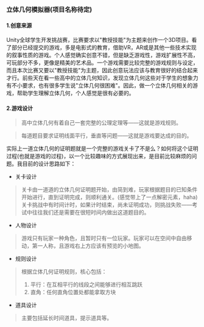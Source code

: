 ### 立体几何模拟器(项目名称待定)
#### 1.创意来源
Unity全球学生开发挑战赛，比赛要求以"教授技能"为主题来创作一个3D项目。看了部分已经提交的游戏，多是电影式的教育，借助VR，AR或是其他一些技术实现的叙事性质的游戏。个人感觉确实创意不错，但是缺乏游戏性，游戏扩展性不高，可玩部分不多，更像是精美的艺术品。一个游戏需要比较完整的游戏规则与设定，而且本次比赛又要以"教授技能"为主题，因此创意玩法应该与教育很好的结合起来才行。前些天在看一些高中的立体几何知识，发现立体几何这些对于学生的想象力有不小要求，也有很多学生说"立体几何很困难"。因此，做一个立体几何相关的游戏，帮助学生理解立体几何，个人感觉是很有必要的。
#### 2.游戏设计

>高中立体几何有着自己一套完整的公理定理等——这就是游戏规则。

>每道题目要求证明线面平行，垂直等问题——这就是游戏要达成的目的。

实际上一道立体几何的证明题就是一个完整的游戏关卡了不是么？如何将这个证明过程(也就是游戏的过程)，以一个比较趣味的方式展现出来，是目前比较麻烦的问题。我目前的设计思路如下：
* 关卡设计

>关卡由一道道的立体几何证明题开始，由简到难，玩家根据题目的已知条件开始进行，直到证明完成，则顺利通关。(感觉带上了一点解密元素，haha)关卡挑战中有时间计时，如果计时结束，尚未证明成功，则挑战失败——考试中往往我们还是需要在很短时间内做出这道题目的。

* 人物设计

>游戏只有玩家一种角色，且暂时只有一位玩家。玩家可以在空间中自由移动，第一人称，且游戏右上方应该有预览的小地图。

* 规则设计

>根据立体几何证明规则，核心包括：
><br/>
>1. 平行：在互相平行的线段之间能够进行相互跳跃
>2. 直角：任何直角位置处都能拿取方块

* 道具设计

>主要包括延长时间道具，提示道具等。
